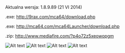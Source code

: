 Aktualna wersja: 1.8.9.89 (21 VI 2014)

.exe: http://9rax.com/mca64/download.php

.exe: http://mca64.com/mca64Launcher/download.php

.zip: http://www.mediafire.com/?p4o72z5xeowopgm

![Alt text](http://i.imgur.com/xwZjbrk.png)
![Alt text](http://i.imgur.com/nqZfhcf.png)
![Alt text](http://i.imgur.com/2xyS3Du.png)
![Alt text](http://i.imgur.com/MXVnn8y.png)

